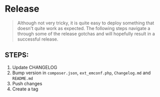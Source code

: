 Release
=======

> Although not very tricky, it is quite easy to deploy something that doesn't quite work as expected. The following steps
> navigate a through some of the release gotchas and will hopefully result in a successful release.

STEPS:
------

1. Update CHANGELOG
2. Bump version in `composer.json`, `ext_emconf.php`, `Changelog.md` and `README.md`
3. Push changes
4. Create a tag